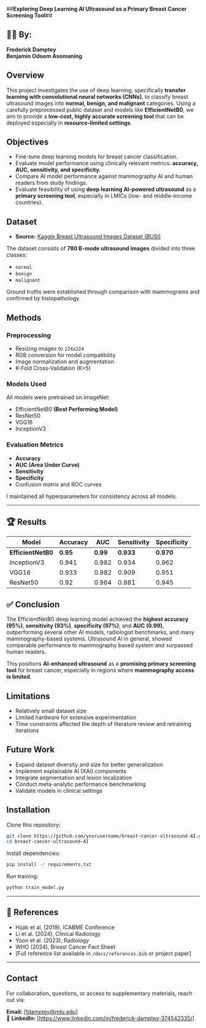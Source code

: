 ##**Exploring Deep Learning AI Ultrasound as a Primary Breast Cancer Screening Tool**##

## 👨‍🔬 By:
**Frederick Damptey**  
**Benjamin Odoom Asomaning**



## Overview

This project investigates the use of deep learning, specifically **transfer learning with convolutional neural networks (CNNs)**, to classify breast ultrasound images into **normal, benign, and malignant** categories. Using a carefully preprocessed public dataset and models like **EfficientNetB0**, we aim to provide a **low-cost, highly accurate screening tool** that can be deployed especially in **resource-limited settings**.



## Objectives

- Fine-tune deep learning models for breast cancer classification.
- Evaluate model performance using clinically relevant metrics: **accuracy, AUC, sensitivity, and specificity**.
- Compare AI model performance against mammography AI and human readers from study findings.
- Evaluate feasibility of using **deep learning AI-powered ultrasound** as a **primary screening tool**, especially in LMICs (low- and middle-income countries).



## Dataset

- **Source:** [Kaggle Breast Ultrasound Images Dataset (BUSI)](https://www.kaggle.com/datasets/aryashah2k/breast-ultrasound-images-dataset/data)

The dataset consists of **780 B-mode ultrasound images** divided into three classes:
- `normal`
- `benign`
- `malignant`

Ground truths were established through comparison with mammograms and confirmed by histopathology.


## Methods

### Preprocessing
- Resizing images to `224x224`
- RGB conversion for model compatibility
- Image normalization and augmentation
- K-Fold Cross-Validation (K=5)

### Models Used
All models were pretrained on ImageNet:
- EfficientNetB0 **(Best Performing Model)**
- ResNet50
- VGG16
- InceptionV3

### Evaluation Metrics
- **Accuracy**
- **AUC (Area Under Curve)**
- **Sensitivity**
- **Specificity**
- Confusion matrix and ROC curves

I maintained all hyperparameters for consistency across all models.

---

## 🏆 Results

| Model         | Accuracy | AUC   | Sensitivity | Specificity |
|---------------|----------|-------|-------------|-------------|
| **EfficientNetB0** | **0.95**   | **0.99** | **0.933**     | **0.970**     |
| InceptionV3   | 0.941    | 0.982 | 0.934       | 0.962       |
| VGG16         | 0.933    | 0.982 | 0.909       | 0.951       |
| ResNet50      | 0.92     | 0.964 | 0.881       | 0.945       |



## ✅ Conclusion

The EfficientNetB0 deep learning model achieved the **highest accuracy (95%)**, **sensitivity (93%)**, **specificity (97%)**, and **AUC (0.99)**, outperforming several other AI models, radiologist benchmarks, and many mammography-based systems. Ultrasound AI in general, showed comparable performance to mammography based system and surpassed human readers. 

This positions **AI-enhanced ultrasound** as a **promising primary screening tool** for breast cancer, especially in regions where **mammography access is limited**.



## Limitations

- Relatively small dataset size
- Limited hardware for extensive experimentation
- Time constraints affected the depth of literature review and retraining iterations



## Future Work

- Expand dataset diversity and size for better generalization
- Implement explainable AI (XAI) components
- Integrate segmentation and lesion localization
- Conduct meta-analytic performance benchmarking
- Validate models in clinical settings



## Installation

Clone this repository:
```bash
git clone https://github.com/yourusername/breast-cancer-ultrasound-AI.git
cd breast-cancer-ultrasound-AI
```

Install dependencies:
```bash
pip install -r requirements.txt
```

Run training:
```bash
python train_model.py
```

---

## 🔗 References

- Hijab et al. (2019), ICABME Conference  
- Li et al. (2024), Clinical Radiology  
- Yoon et al. (2023), Radiology  
- WHO (2024), Breast Cancer Fact Sheet  
- [Full reference list available in `/docs/references.bib` or project paper]

---

## Contact

For collaboration, questions, or access to supplementary materials, reach out via:

**Email:** [fdamptey@mtu.edu]  
🔗 **LinkedIn:** [https://www.linkedin.com/in/frederick-damptey-374542335/]

